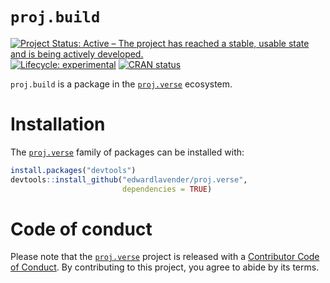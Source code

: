
# `proj.build`

[![Project Status: Active – The project has reached a stable, usable
state and is being actively
developed.](https://www.repostatus.org/badges/latest/active.svg)](https://www.repostatus.org/#active)
[![Lifecycle:
experimental](https://img.shields.io/badge/lifecycle-experimental-orange.svg)](https://lifecycle.r-lib.org/articles/stages.html#experimental)
[![CRAN
status](https://www.r-pkg.org/badges/version/patter)](https://CRAN.R-project.org/package=patter)

`proj.build` is a package in the
[`proj.verse`](https://github.com/edwardlavender/proj.verse) ecosystem.

# Installation

The [`proj.verse`](https://github.com/edwardlavender/proj.verse) family
of packages can be installed with:

``` r
install.packages("devtools")
devtools::install_github("edwardlavender/proj.verse", 
                         dependencies = TRUE)
```

# Code of conduct

Please note that the
[`proj.verse`](https://github.com/edwardlavender/proj.verse) project is
released with a [Contributor Code of
Conduct](https://contributor-covenant.org/version/2/1/CODE_OF_CONDUCT.html).
By contributing to this project, you agree to abide by its terms.
